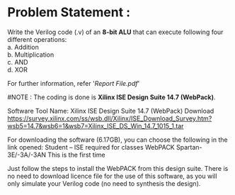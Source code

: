 # Problem Statement :  
Write the Verilog code (.v) of an **8-bit ALU** that can execute following four different operations:  
a. Addition  
b. Multiplication  
c. AND  
d. XOR  
  
  
For further information, refer '*Report File.pdf*'
  
#NOTE : 
The coding is done is **Xilinx ISE Design Suite 14.7 (WebPack)**.
  
Software Tool Name: Xilinx ISE Design Suite 14.7 (WebPack) Download
https://survey.xilinx.com/ss/wsb.dll/Xilinx/ISE_Download_Survey.htm?wsb5=14.7&wsb6=1&wsb7=Xilinx_ISE_DS_Win_14.7_1015_1.tar
  
For downloading the software (6.17GB), you can choose the following in the link opened:
Student – ISE required for classes
WebPACK
Spartan-3E/-3A/-3AN
This is the first time
 
Just follow the steps to install the WebPACK from this design suite. There is no need to download licence file for the use of this software, as you will only simulate your Verilog code (no need to synthesis the design).
